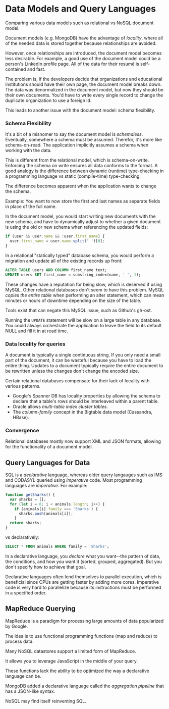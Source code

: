 # Data Models and Query Languages

Comparing various data models such as relational vs NoSQL document model.

Document models (e.g. MongoDB) have the advantage of *locality*, where all of the needed data is stored together because relationships are avoided.

However, once relationships are introduced, the document model becomes less desirable. For example, a good use of the document model could be a person's LinkedIn profile page. All of the data for their resumé is self-contained and fast.

The problem is, if the developers decide that organizations and educational institutions should have their own page, the document model breaks down. The data was denormalized in the document model, but now they should be their own documents. You'd have to write every single record to change the duplicate organization to use a foreign id.

This leads to another issue with the document model: schema flexibility.

### Schema Flexibility

It's a bit of a misnomer to say the document model is *schemaless*. Eventually, somewhere a schema must be assumed. Therefor, it's more like schema-on-read. The application implicitly assumes a schema when working with the data.

This is different from the relational model, which is schema-on-write. Enforcing the schema on write ensures all data conforms to the format. A good analogy is the difference between dynamic (runtime) type-checking in a programming language vs static (compile-time) type-checking.

The difference becomes apparent when the application wants to change the schema.

Example: You want to now store the first and last names as separate fields in place of the full name.

In the document model, you would start writing new documents with the new schema, and have to dynamically adjust to whether a given document is using the old or new schema when referencing the updated fields:

```javascript
if (user && user.name && !user.first_name) {
  user.first_name = user.name.split(' ')[0];
}
```

In a relational "statically typed" database schema, you would perform a migration and update all of the existing records up front:

```sql
ALTER TABLE users ADD COLUMN first_name text;
UPDATE users SET first_name = substring_index(name, ' ', 1);
```

These changes have a reputation for being slow, which is deserved if using MySQL. Other relational databases don't seem to have this problem. MySQL *copies the entire table* when performing an alter statement, which can mean minutes or hours of downtime depending on the size of the table. 

Tools exist that can negate this MySQL issue, such as Github's gh-ost.

Running the `UPDATE` statement will be slow on a large table in any database. You could always orchestrate the application to leave the field to its default NULL and fill it in at read time.

### Data locality for queries

A document is typically a single continuous string. If you only need a small part of the document, it can be wasteful because you have to load the entire thing. Updates to a document typically require the entire document to be rewritten unless the changes don't change the encoded size.

Certain relational databases compensate for their lack of locality with various patterns.
* Google's Spanner DB has locality properties by allowing the schema to declare that a table's rows should be interleaved within a parent table.
* Oracle allows *multi-table index cluster tables*.
* The *column-family* concept in the Bigtable data model (Cassandra, HBase).

### Convergence

Relational databases mostly now support XML and JSON formats, allowing for the functionality of a document model.

## Query Languages for Data

SQL is a *declarative* language, whereas older query langauges such as IMS and CODASYL queried using *imperative* code. Most programming languages are *imperative*. For example:

```javascript
function getSharks() {
  var sharks = [];
  for (let i = 0; i < animals.length; i++) {
    if (animals[i].family === 'Sharks') {
      sharks.push(animals[i]);
    }
  return sharks;
}
```

vs declaratively:

```sql
SELECT * FROM animals WHERE family = 'Sharks';
```

In a declarative language, you *declare* what you want--the pattern of data, the conditions, and how you want it (sorted, grouped, aggregated). But you don't specify how to achieve that goal.

Declarative languages often lend themselves to parallel execution, which is beneficial since CPUs are getting faster by adding more cores. Imperative code is very hard to parallelize because its instructions must be performed in a specified order.

## MapReduce Querying

MapReduce is a paradigm for processing large amounts of data popularized by Google.

The idea is to use functional programming functions (map and reduce) to process data.

Many NoSQL datastores support a limited form of MapReduce.

It allows you to leverage JavaScript in the middle of your query.

These functions lack the ability to be optimized the way a declarative language can be.

MongoDB added a declarative language called the *aggregation pipeline* that has a JSON-like syntax. 

NoSQL may find itself reinventing SQL.
